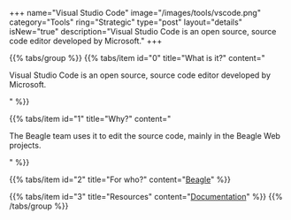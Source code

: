 +++
name="Visual Studio Code"
image="/images/tools/vscode.png"
category="Tools"
ring="Strategic"
type="post"
layout="details"
isNew="true"
description="Visual Studio Code is an open source, source code editor developed by Microsoft."
+++

{{% tabs/group %}}
  {{% tabs/item id="0" title="What is it?" content="<p>Visual Studio Code is an open source, source code editor developed by Microsoft.</p>" %}}
  
  {{% tabs/item id="1" title="Why?" content="<p>The Beagle team uses it to edit the source code, mainly in the Beagle Web projects.</p>" %}}
  
  {{% tabs/item id="2" title="For who?" content="<a href='https://usebeagle.io/' target='_blank'>Beagle</a>" %}}

  {{% tabs/item id="3" title="Resources" content="<a href='https://code.visualstudio.com/docs' target='_blank'>Documentation</a>" %}}
{{% /tabs/group %}}